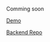Comming soon

[Demo](https://offit.vercel.app/)

[Backend Repo](https://github.com/sukitb/Offit_Backend)
